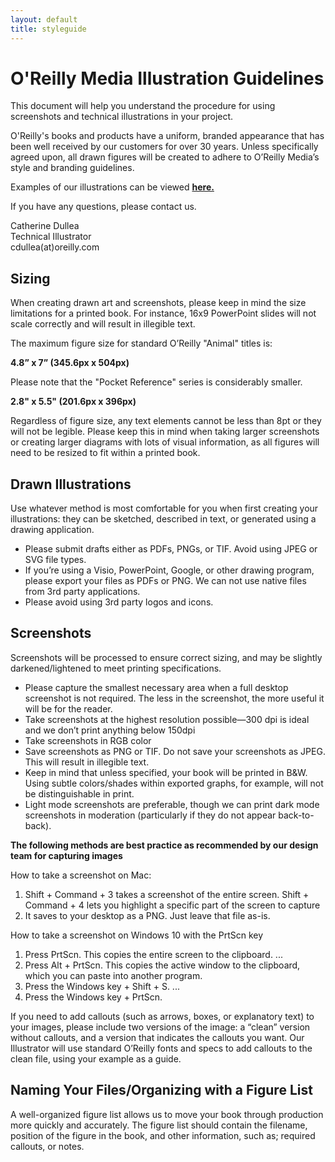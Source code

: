 ```yaml
---
layout: default
title: styleguide
---
```

# O'Reilly Media Illustration Guidelines

This document will help you understand the procedure for using screenshots and technical illustrations in your project.

O'Reilly's books and products have a uniform, branded appearance that has been well received by our customers for over 30 years. Unless specifically agreed upon, all drawn figures will be created to adhere to O’Reilly Media’s style and branding guidelines.

Examples of our illustrations can be viewed [**here.**](https://github.com/oreillymedia/production-resources/blob/gh-pages/illustrations/orm_illustration_examples.png)

If you have any questions, please contact us.


Catherine Dullea<br>
Technical Illustrator<br>
cdullea(at)oreilly.com<br>

## Sizing

When creating drawn art and screenshots, please keep in mind the size limitations for a printed book. For instance, 16x9 PowerPoint slides will not scale correctly and will result in illegible text.

The maximum figure size for standard O’Reilly "Animal" titles is:

**4.8” x 7”  (345.6px x 504px)**

Please note that the "Pocket Reference" series is considerably smaller.

**2.8" x 5.5" (201.6px x 396px)**


Regardless of figure size, any text elements cannot be less than 8pt or they will not be legible. Please keep this in mind when taking larger screenshots or creating larger diagrams with lots of visual information, as all figures will need to be resized to fit within a printed book.


## Drawn Illustrations
Use whatever method is most comfortable for you when first creating your illustrations: they can be sketched, described in text, or generated using a drawing application.

* Please submit drafts either as PDFs, PNGs, or TIF. Avoid using JPEG or SVG file types. 
* If you’re using a Visio, PowerPoint, Google, or other drawing program, please export your files as PDFs or PNG. We can not use native files from 3rd party applications.
* Please avoid using 3rd party logos and icons.

## Screenshots

Screenshots will be processed to ensure correct sizing, and may be slightly darkened/lightened to meet printing specifications.

* Please capture the smallest necessary area when a full desktop screenshot is not required. The less in the screenshot, the more useful it will be for the reader.
* Take screenshots at the highest resolution possible—300 dpi is ideal and we don’t print anything below 150dpi
* Take screenshots in RGB color
* Save screenshots as PNG or TIF. Do not save your screenshots as JPEG. This will result in illegible text.
* Keep in mind that unless specified, your book will be printed in B&W. Using subtle colors/shades within exported graphs, for example, will not be distinguishable in print.
* Light mode screenshots are preferable, though we can print dark mode screenshots in moderation (particularly if they do not appear back-to-back). 

**The following methods are best practice as recommended by our design team for capturing images**

How to take a screenshot on Mac:
1.    Shift + Command + 3 takes a screenshot of the entire screen. Shift + Command + 4 lets you highlight a specific part of the screen to capture
2.    It saves to your desktop as a PNG. Just leave that file as-is.

How to take a screenshot on Windows 10 with the PrtScn key
1.    Press PrtScn. This copies the entire screen to the clipboard. ... 
2.    Press Alt + PrtScn. This copies the active window to the clipboard, which you can paste into another program.
3.    Press the Windows key + Shift + S. ... 
4.    Press the Windows key + PrtScn.

If you need to add callouts (such as arrows, boxes, or explanatory text) to your images, please include two versions of the image: a “clean” version without callouts, and a version that indicates the callouts you want. Our Illustrator will use standard O’Reilly fonts and specs to add callouts to the clean file, using your example as a guide.

## Naming Your Files/Organizing with a Figure List

A well-organized figure list allows us to move your book through production more quickly and accurately. The figure list should contain the filename, position of the figure in the book, and other information, such as; required callouts, or notes.








